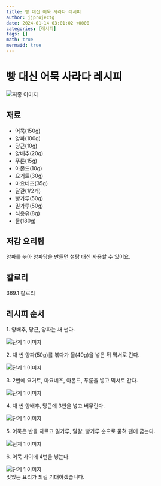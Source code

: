 ```yaml
---
title: 빵 대신 어묵 사라다 레시피
author: jjprojectg
date: 2024-01-14 03:01:02 +0000
categories: [레시피]
tags: []
math: true
mermaid: true
---
```

<meta name="og:type" content="website"/>
<meta charset="UTF-8"/>
<div class="header">
  <h1>빵 대신 어묵 사라다 레시피</h1>
</div>

<div class="container my-4">
  <div class="row">
    <div class="col-12 col-md-6">
      <div class="recipe-image">
        <img src="http://www.foodsafetykorea.go.kr/uploadimg/cook/10_01120_2.png" class="step-image" alt="최종 이미지"/>
      </div>
    </div>
    <div class="col-12 col-md-6">
      <div class="ingredients">
        <h2>재료</h2>
        <ul class="card">
          <li> 어묵(150g) </li>
          <li>  양파(100g) </li>
          <li>  당근(10g) </li>
          <li> 양배추(20g) </li>
          <li>  푸룬(15g) </li>
          <li>  아몬드(10g) </li>
          <li> 요거트(30g) </li>
          <li>  마요네즈(35g) </li>
          <li>  달걀(1/2개) </li>
          <li> 빵가루(50g) </li>
          <li>  밀가루(50g) </li>
          <li>  식용유(8g) </li>
          <li> 물(180g) </li>
</ul>
      </div>
    </div>
    <div class="col-12 col-md-6">
      <div class="ingredients">
        <h2>저감 요리팁</h2>
        <div class="card"> 
          <p>
            양파를 볶아 양파당을 만들면 설탕 대신 사용할 수 있어요.
          </p>
        </div>
      </div>
      <div class="ingredients">
        <h2>칼로리</h2>
        <div class="card"> 
          <p>
            369.1 칼로리
          </p>
        </div>
      </div>
    </div>
  </div>

  <h2 class="my-4">레시피 순서</h2>
  <div class="card recipe-card">
    <div class="card-body recipe-step">
      <p class="card-text step-description">1. 양배추, 당근, 양파는 채 썬다.</p>
      <img src="http://www.foodsafetykorea.go.kr/uploadimg/cook/20_01120_1.JPG" alt="단계 1 이미지" class="step-image"/>
    </div>
  </div>
  <div class="card recipe-card">
    <div class="card-body recipe-step">
      <p class="card-text step-description">2. 채 썬 양파(50g)를 볶다가 물(40g)을 넣은 뒤 믹서로 간다.</p>
      <img src="http://www.foodsafetykorea.go.kr/uploadimg/cook/20_01120_2.JPG" alt="단계 1 이미지" class="step-image"/>
    </div>
  </div>
  <div class="card recipe-card">
    <div class="card-body recipe-step">
      <p class="card-text step-description">3. 2번에 요거트, 마요네즈, 아몬드, 푸룬을 넣고 믹서로 간다.</p>
      <img src="http://www.foodsafetykorea.go.kr/uploadimg/cook/20_01120_3.JPG" alt="단계 1 이미지" class="step-image"/>
    </div>
  </div>
  <div class="card recipe-card">
    <div class="card-body recipe-step">
      <p class="card-text step-description">4. 채 썬 양배추, 당근에 3번을 넣고 버무린다.</p>
      <img src="http://www.foodsafetykorea.go.kr/uploadimg/cook/20_01120_4.JPG" alt="단계 1 이미지" class="step-image"/>
    </div>
  </div>
  <div class="card recipe-card">
    <div class="card-body recipe-step">
      <p class="card-text step-description">5. 어묵은 반을 자르고 밀가루, 달걀, 빵가루 순으로 묻혀 팬에 굽는다.</p>
      <img src="http://www.foodsafetykorea.go.kr/uploadimg/cook/20_01120_5.JPG" alt="단계 1 이미지" class="step-image"/>
    </div>
  </div>
  <div class="card recipe-card">
    <div class="card-body recipe-step">
      <p class="card-text step-description">6. 어묵 사이에 4번을 넣는다.</p>
      <img src="http://www.foodsafetykorea.go.kr/uploadimg/cook/20_01120_6.JPG" alt="단계 1 이미지" class="step-image"/>
    </div>
  </div>

</div>
맛있는 요리가 되길 기대하겠습니다.
